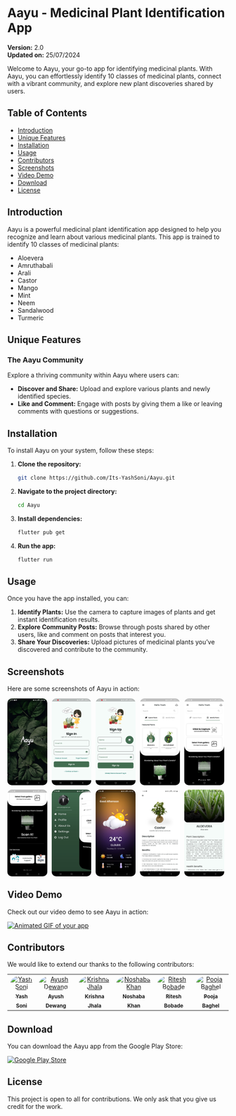# Aayu - Medicinal Plant Identification App

**Version:** 2.0  
**Updated on:** 25/07/2024

Welcome to Aayu, your go-to app for identifying medicinal plants. With Aayu, you can effortlessly identify 10 classes of medicinal plants, connect with a vibrant community, and explore new plant discoveries shared by users.

## Table of Contents

- [Introduction](#introduction)
- [Unique Features](#unique-features)
- [Installation](#installation)
- [Usage](#usage)
- [Contributors](#contributors)
- [Screenshots](#screenshots)
- [Video Demo](#video-demo)
- [Download](#download)
- [License](#license)

## Introduction

Aayu is a powerful medicinal plant identification app designed to help you recognize and learn about various medicinal plants. This app is trained to identify 10 classes of medicinal plants:

- Aloevera
- Amruthabali
- Arali
- Castor
- Mango
- Mint
- Neem
- Sandalwood
- Turmeric

## Unique Features

### The Aayu Community

Explore a thriving community within Aayu where users can:

- **Discover and Share:** Upload and explore various plants and newly identified species.
- **Like and Comment:** Engage with posts by giving them a like or leaving comments with questions or suggestions.

## Installation

To install Aayu on your system, follow these steps:

1. **Clone the repository:**
   ```bash
   git clone https://github.com/Its-YashSoni/Aayu.git
   ```

2. **Navigate to the project directory:**
   ```bash
   cd Aayu
   ```

3. **Install dependencies:**
   ```bash
   flutter pub get
   ```

4. **Run the app:**
   ```bash
   flutter run
   ```

## Usage

Once you have the app installed, you can:

1. **Identify Plants:** Use the camera to capture images of plants and get instant identification results.
2. **Explore Community Posts:** Browse through posts shared by other users, like and comment on posts that interest you.
3. **Share Your Discoveries:** Upload pictures of medicinal plants you’ve discovered and contribute to the community.

## Screenshots

Here are some screenshots of Aayu in action:

<div style="display: flex; flex-wrap: wrap; gap: 10px;">
  <img src="screenshots/s0.jpg" alt="Splash Screen" width="18%" style="border-radius: 10px;">
  <img src="screenshots/s1.jpg" alt="Login Screen" width="18%" style="border-radius: 10px;">
  <img src="screenshots/s2.jpg" alt="SignUp Screen" width="18%" style="border-radius: 10px;">
  <img src="screenshots/s3.jpg" alt="Home Screen" width="18%" style="border-radius: 10px;">
  <img src="screenshots/s4.jpg" alt="Selection Screen" width="18%" style="border-radius: 10px;">
  <img src="screenshots/s5.jpg" alt="Home Screen Bottom" width="18%" style="border-radius: 10px;">
  <img src="screenshots/s6.jpg" alt="Drawer Screen" width="18%" style="border-radius: 10px;">
  <img src="screenshots/s7.jpg" alt="Weather Screen" width="18%" style="border-radius: 10px;">
  <img src="screenshots/s8.jpg" alt="Featured Plants Details" width="18%" style="border-radius: 10px;">
  <img src="screenshots/s9.jpg" alt="Classified image details" width="18%" style="border-radius: 10px;">
</div>

## Video Demo

Check out our video demo to see Aayu in action:

[![Animated GIF of your app](screenshots/screenrecording.gif)](screenshots/screenrecording.gif)

## Contributors

We would like to extend our thanks to the following contributors:

<table>
  <tr>
    <td align="center"><a href="https://github.com/Its-YashSoni"><img src="https://avatars.githubusercontent.com/Its-YashSoni" width="100px;" style="border-radius: 50%;" alt="Yash Soni"/><br /><sub><b>Yash Soni</b></sub></a></td>
    <td align="center"><a href="https://github.com/ayushdewang"><img src="https://avatars.githubusercontent.com/ayushdewang" width="100px;" style="border-radius: 50%;" alt="Ayush Dewang"/><br /><sub><b>Ayush Dewang</b></sub></a></td>
    <td align="center"><a href="https://github.com/krishna-jhala"><img src="https://avatars.githubusercontent.com/krishna-jhala" width="100px;" style="border-radius: 50%;" alt="Krishna Jhala"/><br /><sub><b>Krishna Jhala</b></sub></a></td>
    <td align="center"><a href="https://github.com/Noshaba-khan"><img src="https://avatars.githubusercontent.com/Noshaba-khan" width="100px;" style="border-radius: 50%;" alt="Noshaba Khan"/><br /><sub><b>Noshaba Khan</b></sub></a></td>
    <td align="center"><a href="https://github.com/ritesh6262"><img src="https://avatars.githubusercontent.com/ritesh6262" width="100px;" style="border-radius: 50%;" alt="Ritesh Bobade"/><br /><sub><b>Ritesh Bobade</b></sub></a></td>
    <td align="center"><a href="https://github.com/poojabaghel0604"><img src="https://avatars.githubusercontent.com/poojabaghel0604" width="100px;" style="border-radius: 50%;" alt="Pooja Baghel"/><br /><sub><b>Pooja Baghel</b></sub></a></td>
  </tr>
</table>

## Download

You can download the Aayu app from the Google Play Store:

<a href="#"><img src="https://upload.wikimedia.org/wikipedia/commons/7/78/Google_Play_Store_badge_EN.svg" width="150px" alt="Google Play Store"/></a>

## License

This project is open to all for contributions. We only ask that you give us credit for the work.
